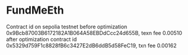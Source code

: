 # FundMeEth

Contract id on sepolia testnet before optimization 0x9Bcb87003B6172182A1B064A58EBDdCcc24d655B, texn fee 0.00510
after optimization contract id 0x5329d759F1c8828fB6c3427E2dB6ddB5d58FeC19, txn fee 0.00162